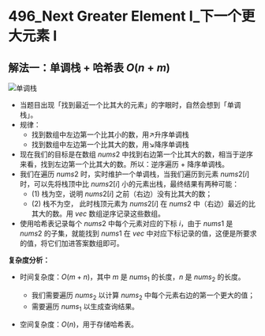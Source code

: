 # 496_Next Greater Element I_下一个更大元素 I

## 解法一：单调栈 + 哈希表 $O(n + m)$

![单调栈](https://cdn.acwing.com/media/article/image/2022/01/28/41956_9f004d247f-%E5%8D%95%E8%B0%83%E6%A0%88.png)

- 当题目出现「找到最近一个比其大的元素」的字眼时，自然会想到「单调栈」。
- 规律：
  - 找到数组中左边第一个比其小的数，用↗升序单调栈
  - 找到数组中左边第一个比其大的数，用↘降序单调栈
- 现在我们的目标是在数组 $nums2$ 中找到右边第一个比其大的数，相当于逆序来看，找到左边第一个比其大的数。所以：逆序遍历 + 降序单调栈。
- 我们在遍历 $nums2$ 时，实时维护一个单调栈，当我们遍历到元素 $nums2[i]$ 时，可以先将栈顶中比 $nums2[i]$ 小的元素出栈，最终结果有两种可能：
  - (1) 栈为空，说明 $nums2[i]$ 之前（右边）没有比其大的数；
  - (2) 栈不为空， 此时栈顶元素为 $nums2[i]$ 在 $nums2$ 中（右边）最近的比其大的数。用 $vec$ 数组逆序记录这些数组。
- 使用哈希表记录每个 $nums2$ 中每个元素对应的下标 $i$，由于 $nums1$ 是 $nums2$ 的子集，就能找到 $nums1$ 在 $vec$ 中对应下标记录的值，这便是所要求的值，将它们加进答案数组即可。

**复杂度分析：**
- 时间复杂度：$O(m + n)$，其中 $m$ 是 $\textit{nums}_1$ 的长度，$n$ 是 $\textit{nums}_2$ 的长度。
  - 我们需要遍历 $\textit{nums}_2$ 以计算 $\textit{nums}_2$ 中每个元素右边的第一个更大的值；
  - 需要遍历 $\textit{nums}_1$ 以生成查询结果。

- 空间复杂度：$O(n)$，用于存储哈希表。

